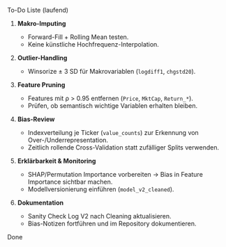 To-Do Liste (laufend)  

1. **Makro-Imputing**  
   - Forward-Fill + Rolling Mean testen.  
   - Keine künstliche Hochfrequenz-Interpolation.  

2. **Outlier-Handling**  
   - Winsorize ± 3 SD für Makrovariablen (`logdiff1`, `chgstd20`).  

3. **Feature Pruning**  
   - Features mit ρ > 0.95 entfernen (`Price`, `MktCap`, `Return_*`).  
   - Prüfen, ob semantisch wichtige Variablen erhalten bleiben.  

4. **Bias-Review**  
   - Indexverteilung je Ticker (`value_counts`) zur Erkennung von Over-/Underrepresentation.  
   - Zeitlich rollende Cross-Validation statt zufälliger Splits verwenden.  

5. **Erklärbarkeit & Monitoring**  
   - SHAP/Permutation Importance vorbereiten → Bias in Feature Importance sichtbar machen.  
   - Modellversionierung einführen (`model_v2_cleaned`).  

6. **Dokumentation**  
   - Sanity Check Log V2 nach Cleaning aktualisieren.  
   - Bias-Notizen fortführen und im Repository dokumentieren. 


Done 